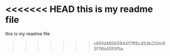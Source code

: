 <<<<<<< HEAD
this is my readme file 
=======
this is my readme file
>>>>>>> c65fd485b594417ff8c454b250c93f76b40f0f5a
